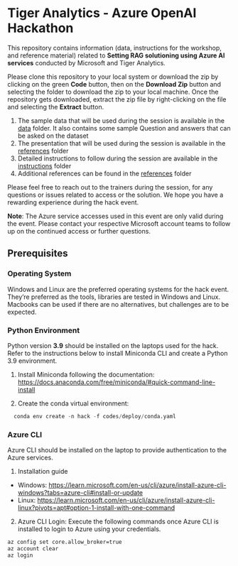 # Tiger Analytics - Azure OpenAI Hackathon

This repository contains information (data, instructions for the workshop, and reference material) related to **Setting RAG solutioning using Azure AI services** conducted by Microsoft and Tiger Analytics.

Please clone this repository to your local system or download the zip by clicking on the green **Code** button, then on the **Download Zip** button and selecting the folder to download the zip to your local machine. Once the repository gets downloaded, extract the zip file by right-clicking on the file and selecting the **Extract** button.

1. The sample data that will be used during the session is available in the [data](data) folder. It also contains some sample Question and answers that can be asked on the dataset
2. The presentation that will be used during the session is available in the [references](references/AI_Build_Presentation.pdf) folder
3. Detailed instructions to follow during the session are available in the [instructions](instructions/ms_ai_build_steps.pdf) folder
4. Additional references can be found in the [references](references) folder

Please feel free to reach out to the trainers during the session, for any questions or issues related to access or the
solution. We hope you have a rewarding experience during the hack event.

**Note**: The Azure service accesses used in this event are only valid during the event. Please contact your respective Microsoft account teams to follow up on the continued access or further questions.


## Prerequisites
### Operating System
Windows and Linux are the preferred operating systems for the hack event. They’re preferred as the tools, libraries are tested in Windows and Linux. Macbooks can be used if there are no alternatives, but challenges are to be expected.

### Python Environment
Python version **3.9** should be installed on the laptops used for the hack.
Refer to the instructions below to install Miniconda CLI and create a Python 3.9 environment.
1. Install Miniconda following the documentation: https://docs.anaconda.com/free/miniconda/#quick-command-line-install

2. Create the conda virtual environment:
  ```python
    conda env create -n hack -f codes/deploy/conda.yaml
  ```

### Azure CLI
Azure CLI should be installed on the laptop to provide authentication to the Azure services.

1. Installation guide
   
  * Windows: https://learn.microsoft.com/en-us/cli/azure/install-azure-cli-windows?tabs=azure-cli#install-or-update
  * Linux: https://learn.microsoft.com/en-us/cli/azure/install-azure-cli-linux?pivots=apt#option-1-install-with-one-command

2. Azure CLI Login:
  Execute the following commands once Azure CLI is installed to login to Azure using your credentials.
  ```bash
  az config set core.allow_broker=true
  az account clear
  az login
  ```
